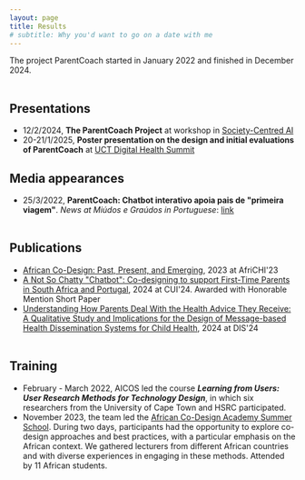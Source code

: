 ```yaml
---
layout: page
title: Results
# subtitle: Why you'd want to go on a date with me
---
```


The project ParentCoach started in January 2022 and finished in December 2024.<br/><br/>


## Presentations
* 12/2/2024, **The ParentCoach Project** at workshop in [Society-Centred AI](https://research.google/programs-and-events/society-centered-ai/)
* 20-21/1/2025, **Poster presentation on the design and initial evaluations of ParentCoach** at [UCT Digital Health Summit](https://health.uct.ac.za/events/digital-health-summit-2025)


## Media appearances

* 25/3/2022, **ParentCoach: Chatbot interativo apoia pais de "primeira viagem"**. _News at Miúdos e Graúdos in Portuguese_:  [link](https://miudosegraudos.pt/parentcoach-chatbot-interativo-apoia-pais-de-primeira-viagem/) <br/><br/>

<!--
## Deliverables

* <br/><br/> 
-->

## Publications

* [African Co-Design: Past, Present, and Emerging](https://dl.acm.org/doi/abs/10.1145/3628096.3629080), 2023 at AfriCHI'23 
* [A Not So Chatty "Chatbot": Co-designing to support First-Time Parents in South Africa and Portugal](https://dl.acm.org/doi/abs/10.1145/3640794.3665571), 2024 at CUI'24. Awarded with Honorable Mention Short Paper 
* [Understanding How Parents Deal With the Health Advice They Receive: A Qualitative Study and Implications for the Design of Message-based Health Dissemination Systems for Child Health](https://dl.acm.org/doi/10.1145/3643834.3661504), 2024 at DIS'24 <br/><br/>


## Training  

* February - March 2022, AICOS led the course **_Learning from Users: User Research Methods for Technology Design_**, in which six researchers from the University of Cape Town and HSRC participated.
* November 2023, the team led the [African Co-Design Academy Summer School](https://parentcoach.projects.fraunhofer.pt/african-co-design-academy/). During two days, participants had the opportunity to explore co-design approaches and best practices, with a particular emphasis on the African context. We gathered lecturers from different African countries and with diverse experiences in engaging in these methods. Attended by 11 African students. <br/><br/>